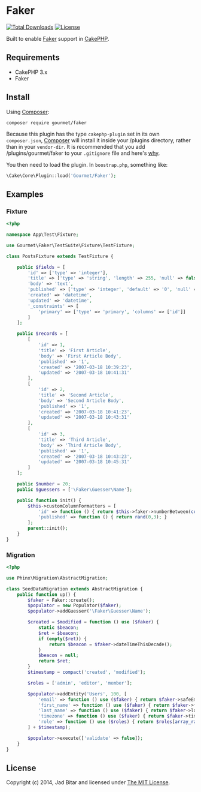 # Faker

[![Total Downloads](https://poser.pugx.org/gourmet/faker/downloads.svg)](https://packagist.org/packages/gourmet/faker)
[![License](https://poser.pugx.org/gourmet/faker/license.svg)](https://packagist.org/packages/gourmet/faker)

Built to enable [Faker] support in [CakePHP][cakephp].

## Requirements

* CakePHP 3.x
* Faker

## Install

Using [Composer][composer]:

```
composer require gourmet/faker
```

Because this plugin has the type `cakephp-plugin` set in its own `composer.json`,
[Composer][composer] will install it inside your /plugins directory, rather than
in your `vendor-dir`. It is recommended that you add /plugins/gourmet/faker to your
`.gitignore` file and here's [why][composer:ignore].

You then need to load the plugin. In `boostrap.php`, something like:

```php
\Cake\Core\Plugin::load('Gourmet/Faker');
```

## Examples

### Fixture

```php
<?php

namespace App\Test\Fixture;

use Gourmet\Faker\TestSuite\Fixture\TestFixture;

class PostsFixture extends TestFixture {

    public $fields = [
        'id' => ['type' => 'integer'],
        'title' => ['type' => 'string', 'length' => 255, 'null' => false],
        'body' => 'text',
        'published' => ['type' => 'integer', 'default' => '0', 'null' => false],
        'created' => 'datetime',
        'updated' => 'datetime',
        '_constraints' => [
            'primary' => ['type' => 'primary', 'columns' => ['id']]
        ]
    ];

    public $records = [
        [
            'id' => 1,
            'title' => 'First Article',
            'body' => 'First Article Body',
            'published' => '1',
            'created' => '2007-03-18 10:39:23',
            'updated' => '2007-03-18 10:41:31'
        ],
        [
            'id' => 2,
            'title' => 'Second Article',
            'body' => 'Second Article Body',
            'published' => '1',
            'created' => '2007-03-18 10:41:23',
            'updated' => '2007-03-18 10:43:31'
        ],
        [
            'id' => 3,
            'title' => 'Third Article',
            'body' => 'Third Article Body',
            'published' => '1',
            'created' => '2007-03-18 10:43:23',
            'updated' => '2007-03-18 10:45:31'
        ]
    ];

    public $number = 20;
    public $guessers = ['\Faker\Guesser\Name'];

    public function init() {
        $this->customColumnFormatters = [
            'id' => function () { return $this->faker->numberBetween(count($this->records) + 2); },
            'published' => function () { return rand(0,3); }
        ];
        parent::init();
    }
}
```

### Migration

```php
<?php

use Phinx\Migration\AbstractMigration;

class SeedDataMigration extends AbstractMigration {
    public function up() {
        $faker = Faker::create();
        $populator = new Populator($faker);
        $populator->addGuesser('\Faker\Guesser\Name');

        $created = $modified = function () use ($faker) {
            static $beacon;
            $ret = $beacon;
            if (empty($ret)) {
                return $beacon = $faker->dateTimeThisDecade();
            }
            $beacon = null;
            return $ret;
        }
        $timestamp = compact('created', 'modified');

        $roles = ['admin', 'editor', 'member'];

        $populator->addEntity('Users', 100, [
            'email' => function () use ($faker) { return $faker->safeEmail(); },
            'first_name' => function () use ($faker) { return $faker->firstName(); },
            'last_name' => function () use ($faker) { return $faker->lastName(); },
            'timezone' => function () use ($faker) { return $faker->timezone(); },
            'role' => function () use ($roles) { return $roles[array_rand($roles)]; }
        ] + $timestamp);

        $populator->execute(['validate' => false]);
    }
}
```

## License

Copyright (c) 2014, Jad Bitar and licensed under [The MIT License][mit].

[cakephp]:http://cakephp.org
[composer]:http://getcomposer.org
[composer:ignore]:http://getcomposer.org/doc/faqs/should-i-commit-the-dependencies-in-my-vendor-directory.md
[mit]:http://www.opensource.org/licenses/mit-license.php
[Faker]:https://github.com/fzaninotto/Faker

